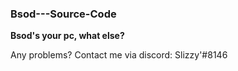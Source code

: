 ### Bsod---Source-Code

**Bsod's your pc, what else?**

Any problems? Contact me via discord: Slizzy'#8146
